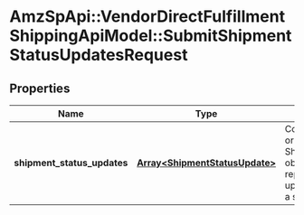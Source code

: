 # AmzSpApi::VendorDirectFulfillmentShippingApiModel::SubmitShipmentStatusUpdatesRequest

## Properties
Name | Type | Description | Notes
------------ | ------------- | ------------- | -------------
**shipment_status_updates** | [**Array&lt;ShipmentStatusUpdate&gt;**](ShipmentStatusUpdate.md) | Contains a list of one or more ShipmentStatusUpdate objects, each representing an update to the status of a specific shipment. | [optional] 

